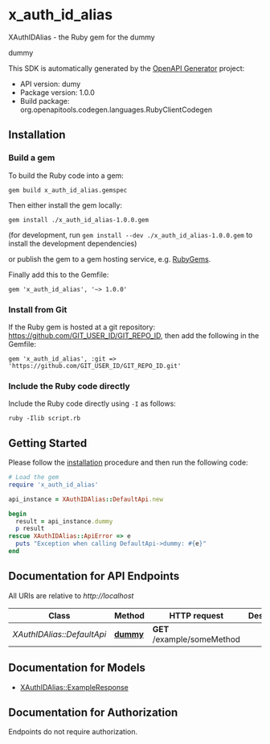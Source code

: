 # x_auth_id_alias

XAuthIDAlias - the Ruby gem for the dummy

dummy

This SDK is automatically generated by the [OpenAPI Generator](https://openapi-generator.tech) project:

- API version: dumy
- Package version: 1.0.0
- Build package: org.openapitools.codegen.languages.RubyClientCodegen

## Installation

### Build a gem

To build the Ruby code into a gem:

```shell
gem build x_auth_id_alias.gemspec
```

Then either install the gem locally:

```shell
gem install ./x_auth_id_alias-1.0.0.gem
```

(for development, run `gem install --dev ./x_auth_id_alias-1.0.0.gem` to install the development dependencies)

or publish the gem to a gem hosting service, e.g. [RubyGems](https://rubygems.org/).

Finally add this to the Gemfile:

    gem 'x_auth_id_alias', '~> 1.0.0'

### Install from Git

If the Ruby gem is hosted at a git repository: https://github.com/GIT_USER_ID/GIT_REPO_ID, then add the following in the Gemfile:

    gem 'x_auth_id_alias', :git => 'https://github.com/GIT_USER_ID/GIT_REPO_ID.git'

### Include the Ruby code directly

Include the Ruby code directly using `-I` as follows:

```shell
ruby -Ilib script.rb
```

## Getting Started

Please follow the [installation](#installation) procedure and then run the following code:

```ruby
# Load the gem
require 'x_auth_id_alias'

api_instance = XAuthIDAlias::DefaultApi.new

begin
  result = api_instance.dummy
  p result
rescue XAuthIDAlias::ApiError => e
  puts "Exception when calling DefaultApi->dummy: #{e}"
end

```

## Documentation for API Endpoints

All URIs are relative to *http://localhost*

Class | Method | HTTP request | Description
------------ | ------------- | ------------- | -------------
*XAuthIDAlias::DefaultApi* | [**dummy**](docs/DefaultApi.md#dummy) | **GET** /example/someMethod | 


## Documentation for Models

 - [XAuthIDAlias::ExampleResponse](docs/ExampleResponse.md)


## Documentation for Authorization

Endpoints do not require authorization.

